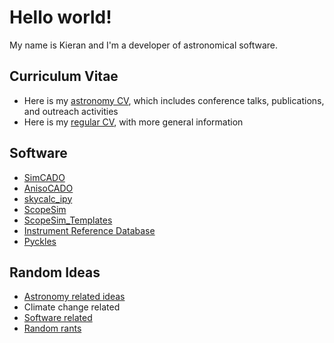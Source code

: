 # Hello world!

My name is Kieran and I'm a developer of astronomical software.  

## Curriculum Vitae
* Here is my [astronomy CV](cv/astro_cv.md), which includes conference talks, publications, and outreach activities
* Here is my [regular CV](cv/normal_cv.md), with more general information

## Software
* [SimCADO](https://simcado.readthedocs.io/en/latest/)
* [AnisoCADO](https://anisocado.readthedocs.io/en/latest/)
* [skycalc_ipy](https://skycalc-ipy.readthedocs.io/en/latest/)
* [ScopeSim](https://github.com/astronomyk/ScopeSim)
* [ScopeSim_Templates](https://github.com/astronomyk/ScopeSim_Templates)
* [Instrument Reference Database](https://github.com/astronomyk/irdb)
* [Pyckles](https://pyckles.readthedocs.io/en/latest/)

## Random Ideas

* [Astronomy related ideas](random_ideas/astronomy_ideas/astronomy_ideas.md)
* Climate change related
* [Software related](random_ideas/software_posts/software_index.md)
* [Random rants](random_ideas/random_rants/rants_index.md)
 



